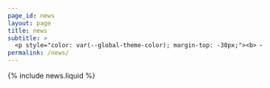 ```yaml
---
page_id: news
layout: page
title: news
subtitle: >
  <p style="color: var(--global-theme-color); margin-top: -30px;"><b> <a href="https://marcorosso.com/it/novità/">novità</a>&nbsp;<a href="https://marcorosso.com/es/novedades/">novedades</a> </b></p>
permalink: /news/
---
```


  {% include news.liquid %}
